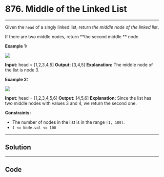 # 876. Middle of the Linked List

---

Given the `head` of a singly linked list, return _the middle node of the linked list_.

If there are two middle nodes, return **the second middle ** node.

 

**Example 1:**

![](https://assets.leetcode.com/uploads/2021/07/23/lc-midlist1.jpg)


**Input:** head = [1,2,3,4,5]
**Output:** [3,4,5]
**Explanation:** The middle node of the list is node 3.


**Example 2:**

![](https://assets.leetcode.com/uploads/2021/07/23/lc-midlist2.jpg)


**Input:** head = [1,2,3,4,5,6]
**Output:** [4,5,6]
**Explanation:** Since the list has two middle nodes with values 3 and 4, we return the second one.


 

**Constraints:**

  * The number of nodes in the list is in the range `[1, 100]`.
  * `1 <= Node.val <= 100`

---

## Solution



---

## Code
```python


```